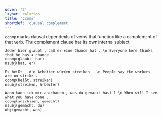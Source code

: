 ```yaml
---
udver: '2'
layout: relation
title: 'ccomp'
shortdef: 'clausal complement'
---
```


`ccomp` marks clausal dependents of verbs that function like a complement of that verb. The complement clause has its own internal subject.

~~~ sdparse
Jeder hier glaubt , daß er eine Chance hat . \n Everyone here thinks that he has a chance .
ccomp(glaubt, hat)
nsubj(hat, er)
~~~

~~~ sdparse
Es heißt , die Arbeiter würden streiken . \n People say the workers are on strike .
ccomp(heißt, streiken)
nsubj(streiken, Arbeiter)
~~~

~~~ sdparse
Wann kann ich mir anschauen , was du gemacht hast ? \n When will I see what you have done .
ccomp(anschauen, gemacht)
nsubj(gemacht, du)
obj(gemacht, was)
~~~
<!-- Interlanguage links updated Čt lis 12 09:43:17 CET 2020 -->
